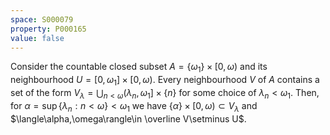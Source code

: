 ```yaml
---
space: S000079
property: P000165
value: false
---
```


Consider the countable closed subset $A=\{\omega_1\}\times[0,\omega)$ and its neighbourhood $U=[0,\omega_1]\times[0,\omega)$.
Every neighbourhood $V$ of $A$ contains a set of the form
$V_\lambda=\bigcup_{n<\omega} (\lambda_n,\omega_1]\times\{n\}$
for some choice of $\lambda_n<\omega_1$.
Then, for $\alpha=\sup\{\lambda_n:n<\omega\}<\omega_1$
we have $\{\alpha\}\times[0,\omega)\subset V_\lambda$
and $\langle\alpha,\omega\rangle\in \overline V\setminus U$.
